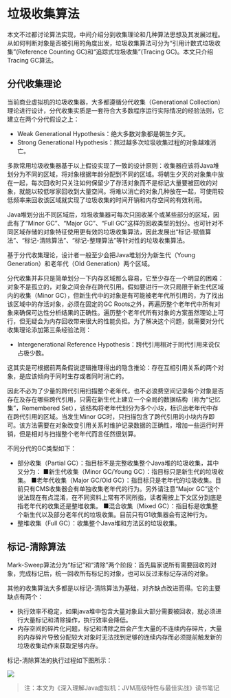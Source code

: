# 垃圾收集算法

本文不过都讨论算法实现，中间介绍分到收集理论和几种算法思想及其发展过程。从如何判断对象是否被引用的角度出发，垃圾收集算法可分为“引用计数式垃圾收集”(Reference Counting GC)和“追踪式垃圾收集”(Tracing GC)。本文只介绍Tracing GC算法。

## 分代收集理论

当前商业虚拟机的垃圾收集器，大多都遵循分代收集（Generational Collection）理论进行设计，分代收集实质是一套符合大多数程序运行实际情况的经验法则，它建立在两个分代假设之上：

* Weak Generational Hypothesis：绝大多数对象都是朝生夕灭。
* Strong Generational Hypothesis：熬过越多次垃圾收集过程的对象越难消亡。

多款常用垃圾收集器基于以上假设实现了一致的设计原则：收集器应该将Java堆划分为不同的区域，将对象根据年龄分配到不同的区域。将朝生夕灭的对象集中放在一起，每次回收时只关注如何保留少了存活对象而不是标记大量要被回收的对象，就能以较低嗲家回收到大量空间。将难以消亡的对象几种放在一起，可使用较低频率来回收该区域就实现了垃圾收集的时间开销和内存空间的有效利用。

Java堆划分出不同区域后，垃圾收集器可每次只回收某个或某些部分的区域，因此有了“Minor GC”、“Major GC”、“Full GC”这样的回收类型的划分。也可针对不同区域存储的对象特征使用更有效的垃圾收集算法，因此发展出“标记-赋值算法”、“标记-清除算法”、“标记-整理算法”等针对性的垃圾收集算法。

基于分代收集理论，设计者一般至少会把Java堆划分为新生代（Young Generation）和老年代（Old Generation）两个区域。

分代收集并非只是简单划分一下内存区域那么容易，它至少存在一个明显的困难：对象不是孤立的，对象之间会存在跨代引用。假如要进行一次只局限于新生代区域内的收集（Minor GC），但新生代中的对象是有可能被老年代所引用的，为了找出该区域中的存活对象，必须在固定的GC Roots之外，再遍历整个老年代中所有对象来确保可达性分析结果的正确性。遍历整个老年代所有对象的方案虽然理论上可行，但无疑会为内存回收带来很大的性能负担。为了解决这个问题，就需要对分代收集理论添加第三条经验法则：

* Intergenerational Reference Hypothesis：跨代引用相对于同代引用来说仅占极少数。

这其实是可根据前两条假说逻辑推理得出的隐含推论：存在互相引用关系的两个对象，是应该倾向于同时生存或者同时消亡的。

因此不必为了少量的跨代引用扫描整个老年代，也不必浪费空间记录每个对象是否存在及存在哪些跨代引用，只需在新生代上建立一个全局的数据结构（称为“记忆集”，Remembered Set），该结构将老年代划分为多个小块，标识出老年代中存在跨代引用的区域。当发生Minor GC时，只扫描包含了跨代引用的小块内存即可。该方法需要在对象改变引用关系时维护记录数据的正确性，增加一些运行时开销，但是相对与扫描整个老年代而言任然很划算。

不同分代的GC类型如下：

* 部分收集（Partial GC）：指目标不是完整收集整个Java堆的垃圾收集，其中又分为：
  ■新生代收集（Minor GC/Young GC）：指目标只是新生代的垃圾收集。
  ■老年代收集（Major GC/Old GC）：指目标只是老年代的垃圾收集。目前只有CMS收集器会有单独收集老年代的行为。另外请注意“Major GC”这个说法现在有点混淆，在不同资料上常有不同所指，读者需按上下文区分到底是指老年代的收集还是整堆收集。
  ■混合收集（Mixed GC）：指目标是收集整个新生代以及部分老年代的垃圾收集。目前只有G1收集器会有这种行为。
* 整堆收集（Full GC）：收集整个Java堆和方法区的垃圾收集。

## 标记-清除算法

Mark-Sweep算法分为“标记”和“清除”两个阶段：首先扁家说所有需要回收的对象，完成标记后，统一回收所有标记的对象，也可以反过来标记存活的对象。

其他的收集算法大多都是以标记-清除算法为基础，对齐缺点改进而得。它的主要缺点有两个：

* 执行效率不稳定，如果java堆中包含大量对象且大部分需要被回收，就必须进行大量标记和清除操作，执行效率会降低。
* 内存空间的碎片化问题，标记和清除之后会产生大量的不连续内存碎片，大量的内存碎片导致分配较大对象时无法找到足够的连续内存而必须提前触发新的垃圾收集动作来获取足够内存。

标记-清除算法的执行过程如下图所示：

![](https://raw.githubusercontent.com/renjiema/images/main/blogs/20210512222855.png)

> 注：本文为《深入理解Java虚拟机：JVM高级特性与最佳实战》读书笔记